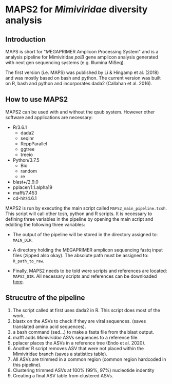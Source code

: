 # MAPS2 for *Mimiviridae* diversity analysis

## Introduction

MAPS is short for "*M*EGAPRIMER *A*mplicon *P*rocessing *S*ystem" and is a analysis pipeline for Mimiviridae *polB* gene amplicon analysis generated with next gen sequencing systems (e.g. Illumina MiSeq).

The first version (i.e. MAPS) was published by Li & Hingamp et al. (2018) and was mostly based on bash and python. The current version was built on R, bash and python and incorporates dada2 (Callahan et al. 2016).


## How to use MAPS2
MAPS2 can be used with and without the qsub system. However other software and applications are necessary:
 
 - R/3.6.1
   - dada2
   - seqinr
   - RcppParallel
   - ggtree
   - treeio
 - Python/3.7.5 
   - Bio
   - random
   - re
 - blast+/2.9.0
 - pplacer/1.1.alpha19
 - mafft/7.453 
 - cd-hit/4.6.1


MAPS2 is run by executing the main script called  ```MAPS2_main_pipeline.tcsh```. This script will call other tcsh, python and R scripts. It is necessary to defining three variables in the pipeline by opening the main script and edditing the following three variables:

- The output of the pipeline will be stored in the directory assigned to: ```MAIN_DIR```.

- A directory holding the MEGAPRIMER amplicon sequencing fastq input files (zipped also okay). The absolute path must be assigned to: ```R_path_to_raw```.

- Finally, MAPS2 needs to be told were scripts and references are located: ```MAPS2_DIR```. All necessary scripts and references can be downloaded [here](https://github.com/FlorianProdinger/MAPS2).




## Strucutre of the pipeline
 1. The script called at first uses dada2 in R. This script does most of the work.
 2. blastx on the ASVs to check if they are viral sequences. (saves translated amino acid sequences).
 3. a bash command (sed...) to make a fasta file from the blast output.
 4. mafft adds *Mimiviridae* ASVs sequences to a reference file.
 5. pplacer places the ASVs in a reference tree (Endo et al. 2020).
 6. Another R script removes ASV that were not placed within the Mimiviridae branch (saves a statistics table).
 7. All ASVs are trimmed in a common region (common region hardcoded in this pipeline).
 8. Clustering trimmed ASVs at 100% (99%, 97%) nucleotide indentity
 9. Creating a final ASV table from clustered ASVs.



